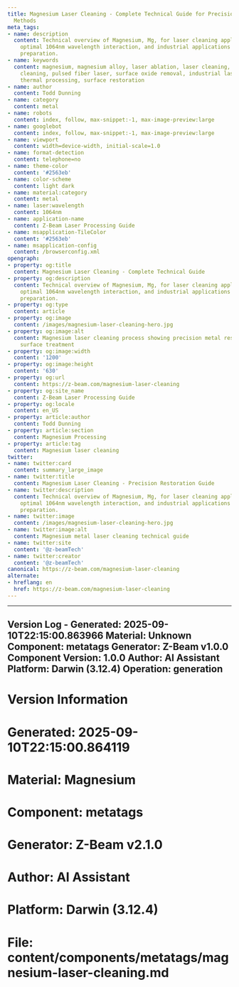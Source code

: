```yaml
---
title: Magnesium Laser Cleaning - Complete Technical Guide for Precision Metal Restoration
  Methods
meta_tags:
- name: description
  content: Technical overview of Magnesium, Mg, for laser cleaning applications, including
    optimal 1064nm wavelength interaction, and industrial applications in surface
    preparation.
- name: keywords
  content: magnesium, magnesium alloy, laser ablation, laser cleaning, non-contact
    cleaning, pulsed fiber laser, surface oxide removal, industrial laser parameters,
    thermal processing, surface restoration
- name: author
  content: Todd Dunning
- name: category
  content: metal
- name: robots
  content: index, follow, max-snippet:-1, max-image-preview:large
- name: googlebot
  content: index, follow, max-snippet:-1, max-image-preview:large
- name: viewport
  content: width=device-width, initial-scale=1.0
- name: format-detection
  content: telephone=no
- name: theme-color
  content: '#2563eb'
- name: color-scheme
  content: light dark
- name: material:category
  content: metal
- name: laser:wavelength
  content: 1064nm
- name: application-name
  content: Z-Beam Laser Processing Guide
- name: msapplication-TileColor
  content: '#2563eb'
- name: msapplication-config
  content: /browserconfig.xml
opengraph:
- property: og:title
  content: Magnesium Laser Cleaning - Complete Technical Guide
- property: og:description
  content: Technical overview of Magnesium, Mg, for laser cleaning applications, including
    optimal 1064nm wavelength interaction, and industrial applications in surface
    preparation.
- property: og:type
  content: article
- property: og:image
  content: /images/magnesium-laser-cleaning-hero.jpg
- property: og:image:alt
  content: Magnesium laser cleaning process showing precision metal restoration and
    surface treatment
- property: og:image:width
  content: '1200'
- property: og:image:height
  content: '630'
- property: og:url
  content: https://z-beam.com/magnesium-laser-cleaning
- property: og:site_name
  content: Z-Beam Laser Processing Guide
- property: og:locale
  content: en_US
- property: article:author
  content: Todd Dunning
- property: article:section
  content: Magnesium Processing
- property: article:tag
  content: Magnesium laser cleaning
twitter:
- name: twitter:card
  content: summary_large_image
- name: twitter:title
  content: Magnesium Laser Cleaning - Precision Restoration Guide
- name: twitter:description
  content: Technical overview of Magnesium, Mg, for laser cleaning applications, including
    optimal 1064nm wavelength interaction, and industrial applications in surface
    preparation.
- name: twitter:image
  content: /images/magnesium-laser-cleaning-hero.jpg
- name: twitter:image:alt
  content: Magnesium metal laser cleaning technical guide
- name: twitter:site
  content: '@z-beamTech'
- name: twitter:creator
  content: '@z-beamTech'
canonical: https://z-beam.com/magnesium-laser-cleaning
alternate:
- hreflang: en
  href: https://z-beam.com/magnesium-laser-cleaning
---
```


---
Version Log - Generated: 2025-09-10T22:15:00.863966
Material: Unknown
Component: metatags
Generator: Z-Beam v1.0.0
Component Version: 1.0.0
Author: AI Assistant
Platform: Darwin (3.12.4)
Operation: generation
---

# Version Information
# Generated: 2025-09-10T22:15:00.864119
# Material: Magnesium
# Component: metatags
# Generator: Z-Beam v2.1.0
# Author: AI Assistant
# Platform: Darwin (3.12.4)
# File: content/components/metatags/magnesium-laser-cleaning.md